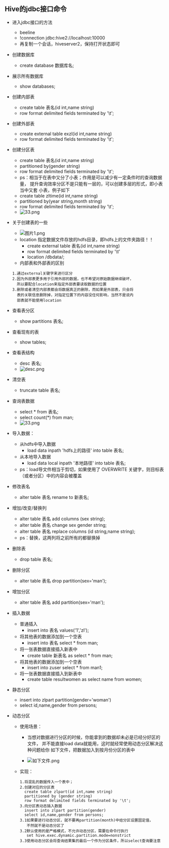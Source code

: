 ## Hive的jdbc接口命令
* 进入jdbc接口的方法
	* beeline
	* !connection jdbc:hive2://localhost:10000
	* 再复制一个会话，hiveserver2，保持打开状态即可
* 创建数据库
	* create database 数据库名;
* 展示所有数据库
	* show databases;
* 创建内部表
	* create table 表名(id int,name string) 
	* row format delimited fields terminated by '\t';
* 创建外部表
	* create external table exzl(id int,name string)
	* row format delimited fields terminated by '\t';
* 创建分区表
	* create table 表名(id int,name string) 
	* partitioned by(gender string) 
	* row format delimited fields terminated by '\t';
	* ps：相当于在表中又分了小表；作用是可以减少有一定条件时的查询数据量，
	  提升查询效率分区不是只能有一层的，可以创建多层的形式，即小表当中又套
	  小表，例子如下
	* create table zltime(id int,name string)
	* partitioned by(year string,month string)
	* row format delimited fields terminated by '\t';
	* ![33.png](https://upload-images.jianshu.io/upload_images/14467401-08f1643e9678bba9.png?imageMogr2/auto-orient/strip%7CimageView2/2/w/1240)
* 关于创建表的一些
	* ![图片1.png](https://upload-images.jianshu.io/upload_images/14467401-e54e6b40e731a323.png?imageMogr2/auto-orient/strip%7CimageView2/2/w/1240)
	* location 指定数据文件存放的hdfs目录，即hdfs上的文件夹路径！！
		* create external table 表名(id int,name string)
		* row format delimited fields terminated by '\t'
		* location /dbdata/;
	* 内部表和外部表的区别
	```
	1.通过external关键字来进行区分
	2.因为外部表更多用于引用外部的数据，也不希望对原始数据继续破坏，
	  所以要配合location来指定外部表要读取数据的位置
	3.删除或者清空内部表都会将数据真正的删除，而如果是外部表，只会将
	  表的关联信息删除掉，对指定位置下的内容没任何影响，当然不是说内
	  部表就不能使用location
	```
* 查看表分区
	* show partitions 表名;
* 查看现有的表
	* show tables;
* 查看表结构
	* desc 表名;
	* ![desc.png](https://upload-images.jianshu.io/upload_images/14467401-5bb24382830fe47b.png?imageMogr2/auto-orient/strip%7CimageView2/2/w/1240)
* 清空表
	* truncate table 表名;
* 查询表数据
	* select * from 表名;
	* select count(*) from man;
	* ![33.png](https://upload-images.jianshu.io/upload_images/14467401-d09f934ce6a01aed.png?imageMogr2/auto-orient/strip%7CimageView2/2/w/1240)

* 导入数据：
	* 从hdfs中导入数据
		* load data inpath 'hdfs上的路径' into table 表名;
	* 从本地导入数据
		* load data local inpath '本地路径' into table 表名;
	* ps：load导文件相当于剪切，如果使用了 OVERWRITE 关键字，则目标表（或者分区）中的内容会被覆盖	
* 修改表名
	* alter table 表名 rename to 新表名;
* 增加/改变/替换列
	* alter table 表名 add columns (sex string);
	* alter table 表名 change sex gender string;
	* alter table 表名 replace columns (id string,name string);
	* ps：替换，这两列将之前所有的都替换掉
* 删除表
	* drop table 表名;
* 删除分区
	* alter table 表名 drop partition(sex='man');
* 增加分区
	* alter table 表名 add partition(sex='man');
* 插入数据
	* 普通插入
		* insert into 表名 values('1','zl');
	* 将其他表的数据添加到一个空表
		* insert into 表名 select * from man;
	* 将一张表数据直接插入新表中
		* create table 新表名 as select * from man;
	* 将其他表的数据添加到一个空表
		* insert into zuser select * from man1;
	* 将一张表数据直接插入到新表中
		* create table resultwomen as select name from women;
	
* 静态分区
	* insert into zlpart partition(gender='woman')
	* select id,name,gender from persons;
* 动态分区
	* 使用场景：
		* 当想对数据进行分区的时候，你能拿到的数据却未必是已经分好区的文件，
		  并不能直接load data就能用，这时就经常使用动态分区解决这种问题给你
		  如下文件，把数据加入到按月份分区的表中
		  
		* ![如下文件.png](https://upload-images.jianshu.io/upload_images/14467401-aee73aaf0ffb31e9.png?imageMogr2/auto-orient/strip%7CimageView2/2/w/1240)
 
	* 实现：
		```
		1.将混乱的数据传入一个表中；
		2.创建对应的分区表
		  create table zlpart(id int,name string) 
		  partitioned by (gender string)
		  row format delimited fields terminated by '\t';
		3.向分区表动态插入数据
		  insert into zlpart partition(gender)
		  select id,name,gender from persons;
		3.1如果要进行动态分区，就不要再partition(month)中给分区设置固定值，
		   不然就不是动态分区了
		3.2默认使用的是严格模式，不允许动态分区，需要在命令行执行
		   set hive.exec.dynamic.partition.mode=nonstrict
		3.3使用动态分区会将查询结果集的最后一个作为分区条件，所以select查询要注意
		```
 		
		

	